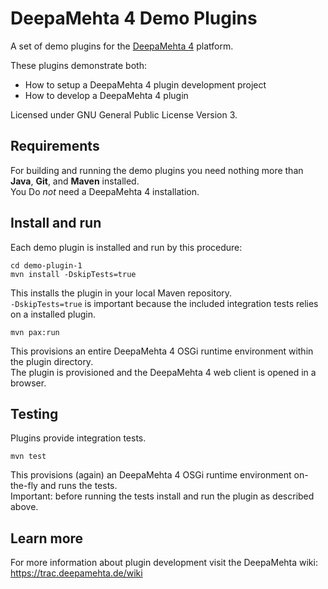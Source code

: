 
DeepaMehta 4 Demo Plugins
=========================

A set of demo plugins for the [DeepaMehta 4](http://github.com/jri/deepamehta) platform.

These plugins demonstrate both:

* How to setup a DeepaMehta 4 plugin development project
* How to develop a DeepaMehta 4 plugin

Licensed under GNU General Public License Version 3.


Requirements
------------

For building and running the demo plugins you need nothing more than **Java**, **Git**, and **Maven** installed.  
You Do *not* need a DeepaMehta 4 installation.


Install and run
---------------

Each demo plugin is installed and run by this procedure:

    cd demo-plugin-1
    mvn install -DskipTests=true

This installs the plugin in your local Maven repository.  
`-DskipTests=true` is important because the included integration tests relies on a installed plugin.

    mvn pax:run

This provisions an entire DeepaMehta 4 OSGi runtime environment within the plugin directory.  
The plugin is provisioned and the DeepaMehta 4 web client is opened in a browser.


Testing
-------

Plugins provide integration tests.

    mvn test

This provisions (again) an DeepaMehta 4 OSGi runtime environment on-the-fly and runs the tests.  
Important: before running the tests install and run the plugin as described above.


Learn more
----------

For more information about plugin development visit the DeepaMehta wiki:  
<https://trac.deepamehta.de/wiki>
